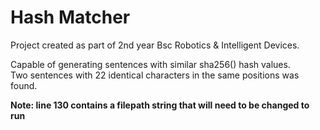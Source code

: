 # Hash Matcher

Project created as part of 2nd year Bsc Robotics & Intelligent Devices.   

Capable of generating sentences with similar sha256() hash values.    
Two sentences with 22 identical characters in the same positions was found.  

**Note: line 130 contains a filepath string that will need to be changed to run**
